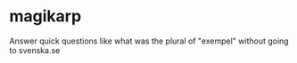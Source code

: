 # magikarp
Answer quick questions like what was the plural of "exempel" without going to svenska.se
